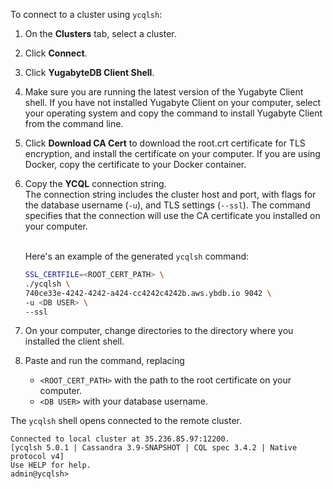To connect to a cluster using `ycqlsh`:

1. On the **Clusters** tab, select a cluster.
1. Click **Connect**.
1. Click **YugabyteDB Client Shell**.
1. Make sure you are running the latest version of the Yugabyte Client shell. If you have not installed Yugabyte Client on your computer, select your operating system and copy the command to install Yugabyte Client from the command line.
1. Click **Download CA Cert** to download the root.crt certificate for TLS encryption, and install the certificate on your computer. If you are using Docker, copy the certificate to your Docker container.
1. Copy the **YCQL** connection string.
    \
    The connection string includes the cluster host and port, with flags for the database username (`-u`), and TLS settings (`--ssl`). The command specifies that the connection will use the CA certificate you installed on your computer.

    \
    Here's an example of the generated `ycqlsh` command:

    ```sh
    SSL_CERTFILE=<ROOT_CERT_PATH> \
    ./ycqlsh \
    740ce33e-4242-4242-a424-cc4242c4242b.aws.ybdb.io 9042 \
    -u <DB USER> \
    --ssl
    ```

1. On your computer, change directories to the directory where you installed the client shell.
1. Paste and run the command, replacing 

    - `<ROOT_CERT_PATH>` with the path to the root certificate on your computer.
    - `<DB USER>` with your database username.

The `ycqlsh` shell opens connected to the remote cluster.

```output
Connected to local cluster at 35.236.85.97:12200.
[ycqlsh 5.0.1 | Cassandra 3.9-SNAPSHOT | CQL spec 3.4.2 | Native protocol v4]
Use HELP for help.
admin@ycqlsh>
```

<!-- markdownlint-disable-file MD041 -->
